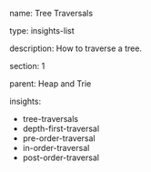 name: Tree Traversals

type: insights-list

description: How to traverse a tree.

section: 1

parent: Heap and Trie

insights:
  - tree-traversals
  - depth-first-traversal
  - pre-order-traversal
  - in-order-traversal
  - post-order-traversal
